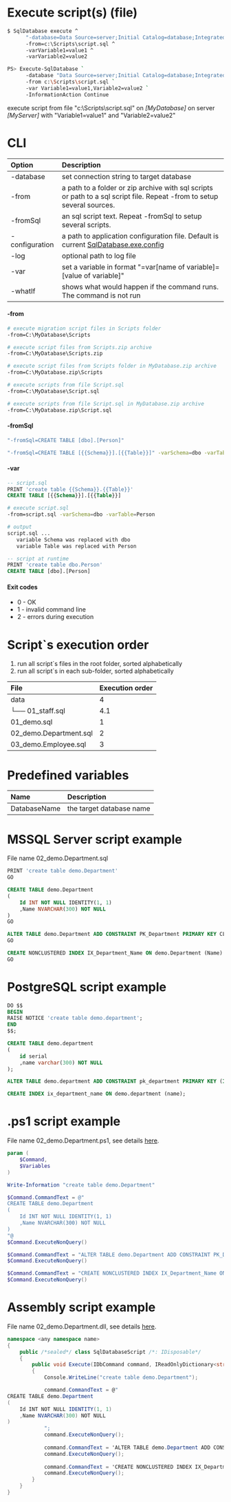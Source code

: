 ﻿Execute script(s) (file)
=================

```bash
$ SqlDatabase execute ^
      "-database=Data Source=server;Initial Catalog=database;Integrated Security=True" ^
      -from=c:\Scripts\script.sql ^
      -varVariable1=value1 ^
      -varVariable2=value2

PS> Execute-SqlDatabase `
      -database "Data Source=server;Initial Catalog=database;Integrated Security=True" `
      -from c:\Scripts\script.sql `
      -var Variable1=value1,Variable2=value2 `
      -InformationAction Continue
```

execute script from file "c:\Scripts\script.sql" on *[MyDatabase]* on server *[MyServer]* with "Variable1=value1" and "Variable2=value2"

CLI
===

|Option|Description|
|:--|:----------|
|-database|set connection string to target database|
|-from|a path to a folder or zip archive with sql scripts or path to a sql script file. Repeat -from to setup several sources.|
|-fromSql|an sql script text. Repeat -fromSql to setup several scripts.|
|-configuration|a path to application configuration file. Default is current [SqlDatabase.exe.config](../ConfigurationFile)|
|-log|optional path to log file|
|-var|set a variable in format "=var[name of variable]=[value of variable]"|
|-whatIf|shows what would happen if the command runs. The command is not run|

#### -from

```bash
# execute migration script files in Scripts folder
-from=C:\MyDatabase\Scripts

# execute script files from Scripts.zip archive
-from=C:\MyDatabase\Scripts.zip

# execute script files from Scripts folder in MyDatabase.zip archive
-from=C:\MyDatabase.zip\Scripts

# execute scripts from file Script.sql
-from=C:\MyDatabase\Script.sql

# execute scripts from file Script.sql in MyDatabase.zip archive
-from=C:\MyDatabase.zip\Script.sql
```

#### -fromSql

```bash
"-fromSql=CREATE TABLE [dbo].[Person]"

"-fromSql=CREATE TABLE [{{Schema}}].[{{Table}}]" -varSchema=dbo -varTable=Person
```

#### -var

```sql
-- script.sql
PRINT 'create table {{Schema}}.{{Table}}'
CREATE TABLE [{{Schema}}].[{{Table}}]
```

```bash
# execute script.sql
-from=script.sql -varSchema=dbo -varTable=Person

# output
script.sql ...
   variable Schema was replaced with dbo
   variable Table was replaced with Person
```

```sql
-- script at runtime
PRINT 'create table dbo.Person'
CREATE TABLE [dbo].[Person]
```

#### Exit codes
* 0 - OK
* 1 - invalid command line
* 2 - errors during execution

Script`s execution order
========================

1. run all script`s files in the root folder, sorted alphabetically
2. run all script`s in each sub-folder, sorted alphabetically

|File|Execution order|
|:--|:----------|
|data|4|
|└── 01_staff.sql|4.1|
|01_demo.sql|1|
|02_demo.Department.sql|2|
|03_demo.Employee.sql|3|

Predefined variables
========================

|Name|Description|
|:--|:----------|
|DatabaseName|the target database name|

MSSQL Server script example
=============================

File name 02_demo.Department.sql

```sql
PRINT 'create table demo.Department'
GO

CREATE TABLE demo.Department
(
	Id INT NOT NULL IDENTITY(1, 1)
	,Name NVARCHAR(300) NOT NULL
)
GO

ALTER TABLE demo.Department ADD CONSTRAINT PK_Department PRIMARY KEY CLUSTERED (Id)
GO

CREATE NONCLUSTERED INDEX IX_Department_Name ON demo.Department	(Name)
GO
```

PostgreSQL script example
=============================

```sql
DO $$
BEGIN
RAISE NOTICE 'create table demo.department';
END
$$;

CREATE TABLE demo.department
(
	id serial
	,name varchar(300) NOT NULL
);

ALTER TABLE demo.department ADD CONSTRAINT pk_department PRIMARY KEY (Id);

CREATE INDEX ix_department_name ON demo.department (name);
```

.ps1 script example
=============================

File name 02_demo.Department.ps1, see details [here](../PowerShellScript).

```powershell
param (
    $Command,
    $Variables
)

Write-Information "create table demo.Department"

$Command.CommandText = @"
CREATE TABLE demo.Department
(
	Id INT NOT NULL IDENTITY(1, 1)
	,Name NVARCHAR(300) NOT NULL
)
"@
$Command.ExecuteNonQuery()

$Command.CommandText = "ALTER TABLE demo.Department ADD CONSTRAINT PK_Department PRIMARY KEY CLUSTERED (Id)"
$Command.ExecuteNonQuery()

$Command.CommandText = "CREATE NONCLUSTERED INDEX IX_Department_Name ON demo.Department	(Name)"
$Command.ExecuteNonQuery()
```

Assembly script example
=======================

File name 02_demo.Department.dll, see details [here](../CSharpMirationStep).

```C#
namespace <any namespace name>
{
    public /*sealed*/ class SqlDatabaseScript /*: IDisposable*/
    {
        public void Execute(IDbCommand command, IReadOnlyDictionary<string, string> variables)
        {
            Console.WriteLine("create table demo.Department");

            command.CommandText = @"
CREATE TABLE demo.Department
(
	Id INT NOT NULL IDENTITY(1, 1)
	,Name NVARCHAR(300) NOT NULL
)
            ";
            command.ExecuteNonQuery();
            
            command.CommandText = 'ALTER TABLE demo.Department ADD CONSTRAINT PK_Department PRIMARY KEY CLUSTERED (Id)';
            command.ExecuteNonQuery();
            
            command.CommandText = 'CREATE NONCLUSTERED INDEX IX_Department_Name ON demo.Department	(Name)';
            command.ExecuteNonQuery();
        }
    }
}
```